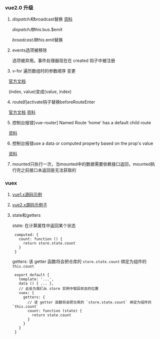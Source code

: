 ### vue2.0 升级 

1. $dispatch和$broadcast替换 [资料](https://blog.csdn.net/xqnode/article/details/60941979)

    $dispatch用this.$bus.$emit

    $broadcast用this.$emit替换

2. events选项被移除

    选项被弃用。事件处理器现在在 created 钩子中被注册
    
3. v-for 遍历数组时的参数顺序 变更 

    [官方文档](https://cn.vuejs.org/v2/guide/migration.html#ready-%E6%9B%BF%E6%8D%A2)
    
    (index, value)变成(value, index)

4. route的activate钩子替换beforeRouteEnter 

    [官方文档](https://segmentfault.com/q/1010000008973485/a-1020000008978129)
    [资料](https://segmentfault.com/q/1010000008973485/a-1020000008978129)

5. 控制台报错[vue-router] Named Route 'home' has a default child route  

    [资料](https://www.licoy.cn/2964.html)
    
6. 控制台报错use a data or computed property based on the prop's value

    [资料](https://stackoverflow.com/questions/43959824/instead-use-a-data-or-computed-property-based-on-the-props-value-vue-js)

7. mounted只执行一次，当mounted中的数据需要依赖接口返回，mounted执行完之前接口未返回是无法获取的

### vuex

1. [vue1.x源码示例](https://github.com/vuejs/vuex/tree/master/examples/counter-hot)

2. [vue2.x源码示例子]( https://github.com/vuejs/vuex/tree/dev/examples/shopping-cart)

3. state和getters

    state: 在计算属性中返回某个状态
    
        computed: {
          count: function () {
            return store.state.count
          }
        }
    
    getters: 该 getter 函数将会把仓库的 `store.state.count` 绑定为组件的 `this.count`
    
        export default {
          template: '...',
          data () { ... },
          // 此处为我们从 store 实例中取回状态的位置
          vuex: {
            getters: {
              // 该 getter 函数将会把仓库的 `store.state.count` 绑定为组件的 `this.count`
              count: function (state) {
                return state.count
              }
            }
          }
        }

    
